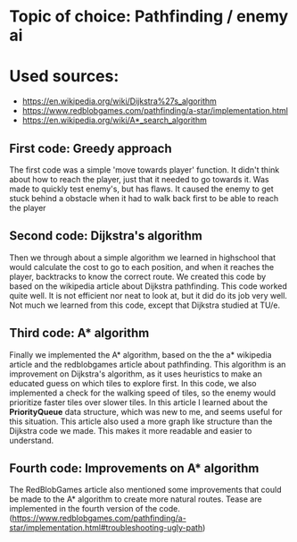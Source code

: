 # Topic of choice: Pathfinding / enemy ai
# Used sources:
- https://en.wikipedia.org/wiki/Dijkstra%27s_algorithm
- https://www.redblobgames.com/pathfinding/a-star/implementation.html
- https://en.wikipedia.org/wiki/A*_search_algorithm

## First code: Greedy approach
The first code was a simple 'move towards player' function. It didn't think about how to reach the player, just that it needed to go towards it.
Was made to quickly test enemy's, but has flaws.
It caused the enemy to get stuck behind a obstacle when it had to walk back first to be able to reach the player

## Second code: Dijkstra's algorithm
Then we through about a simple algorithm we learned in highschool that would calculate the cost to go to each position, and when it reaches the player, backtracks to know the correct route. We created this code by based on the wikipedia article about Dijkstra pathfinding. This code worked quite well. It is not efficient nor neat to look at, but it did do its job very well.
Not much we learned from this code, except that Dijkstra studied at TU/e.

## Third code: A* algorithm
Finally we implemented the A* algorithm, based on the the a* wikipedia article and the redblobgames article about pathfinding. 
This algorithm is an improvement on Dijkstra's algorithm, as it uses heuristics to make an educated guess on which tiles to explore first.
In this code, we also implemented a check for the walking speed of tiles, so the enemy would prioritize faster tiles over slower tiles. 
In this article I learned about the **PriorityQueue** data structure, which was new to me, and seems useful for this situation.
This article also used a more graph like structure than the Dijkstra code we made. This makes it more readable and easier to understand.

## Fourth code: Improvements on A* algorithm
The RedBlobGames article also mentioned some improvements that could be made to the A* algorithm to create more natural routes. Tease are implemented in the fourth version of the code.
(https://www.redblobgames.com/pathfinding/a-star/implementation.html#troubleshooting-ugly-path)

